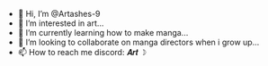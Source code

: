 - 👋 Hi, I’m @Artashes-9
- 👀 I’m interested in art...
- 🌱 I’m currently learning how to make manga...
- 💞️ I’m looking to collaborate on manga directors when i grow up...
- 📫 How to reach me discord: 𝑨𝒓𝒕 ☽︎

<!---
Artashes-9/Artashes-9 is a ✨ special ✨ repository because its `README.md` (this file) appears on your GitHub profile.
You can click the Preview link to take a look at your changes.
--->
